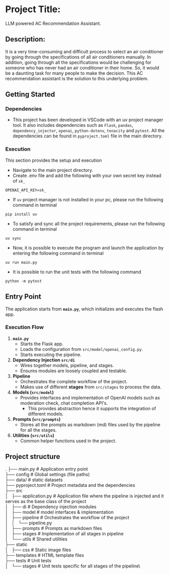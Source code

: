 # Project Title: 
LLM powered AC Recommendation Assistant.
## Description:
It is a very time-consuming and difficult process to select an air conditioner by going through the specifications of all air conditioners manually. In addition, going through all the specifications would be challenging for someone who has never had an air conditioner in their home. So, it would be a daunting task for many people to make the decision. This AC recommendation assistant is the solution to this underlying problem.

## Getting Started
### Dependencies
* This project has been developed in VSCode with an uv project manager tool. It also includes dependencies such as `Flask`, `pandas`, `dependency_injector`, `openai`, `python-dotenv`, `tenacity` and `pytest`. All the dependencies can be found in `pyproject.toml` file in the main directory.

### Execution
This section provides the setup and execution
* Navigate to the main project directory.
* Create .env file and add the following with your own secret key instead of `sk_`
```
OPENAI_API_KEY=sk_
```
* If `uv` project manager is not installed in your pc, please run the following command in terminal
```
pip install uv
```
* To satisfy and sync all the project requirements, please run the following command in terminal
```
uv sync
```
* Now, it is possible to execute the program and launch the application by entering the following command in terminal
```
uv run main.py
```
* It is possible to run the unit tests with the following command
```
python -m pytest
```
## Entry Point
The application starts from **`main.py`**, which initializes and executes the flash app.
### Execution Flow

1. **`main.py`**
    - Starts the Flask app.
    - Loads the configuration from `src/model/openai_config.py`.
    - Starts executing the pipeline.
2. **Dependency Injection `src/di`**
    - Wires together models, pipeline, and stages.
    - Ensures modules are loosely coupled and testable.
3. **Pipeline**
    - Orchestrates the complete workflow of the project.
    - Makes use of different **stages** from `src/stages` to process the data.
4. **Models (`src/model`)**
    - Provides interfaces and implementation of OpenAI models such as moderation check, chat completion API's.
        - This provides abstraction hence it supports the integration of different models.
5. **Prompts (`src/prompts`)**
    - Stores all the prompts as markdown (md) files used by the pipeline for all the stages.
6. **Utilities (`src/utils`)**
    - Common helper functions used in the project.

## Project structure
.
├── main.py # Application entry point\
├── config # Global settings (file paths)\
├── data/ # static datasets\
├── pyproject.toml # Project metadata and the dependencies\
├── src\
│   ├── application.py # Application file where the pipeline is injected and it serves as the base class of the project\
│   ├── di # Dependency injection modules\
│   ├── model # model interfaces & implementation\
│   ├── pipeline # Orchestrates the workflow of the project\
│   │   └── pipeline.py\
│   ├── prompts # Prompts as markdown files\
│   ├── stages # Implementation of all stages in pipeline\
│   └── utils # Shared utilities\
├── static\
│   ├── css # Static image files\
├── templates # HTML template files\
├── tests # Unit tests\
│   └── stages # Unit tests specific for all stages of the pipeline\